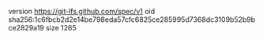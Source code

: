 version https://git-lfs.github.com/spec/v1
oid sha256:1c6fbcb2d2e14be798eda57cfc6825ce285995d7368dc3109b52b9bce2829a19
size 1265
